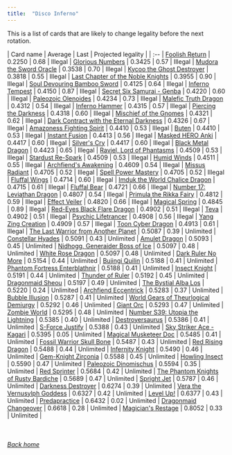 ```yaml
---
title:  "Disco Inferno"
---
```


This is a list of cards that are likely to change legality before the next rotation.

| Card name | Average | Last | Projected legality |
| :-- |
[Foolish Return](https://db.ygoprodeck.com/card/?search=Foolish%20Return) | 0.2250 | 0.68 | Illegal |
[Glorious Numbers](https://db.ygoprodeck.com/card/?search=Glorious%20Numbers) | 0.3425 | 0.57 | Illegal |
[Mudora the Sword Oracle](https://db.ygoprodeck.com/card/?search=Mudora%20the%20Sword%20Oracle) | 0.3538 | 0.70 | Illegal |
[Kycoo the Ghost Destroyer](https://db.ygoprodeck.com/card/?search=Kycoo%20the%20Ghost%20Destroyer) | 0.3818 | 0.55 | Illegal |
[Last Chapter of the Noble Knights](https://db.ygoprodeck.com/card/?search=Last%20Chapter%20of%20the%20Noble%20Knights) | 0.3955 | 0.90 | Illegal |
[Soul Devouring Bamboo Sword](https://db.ygoprodeck.com/card/?search=Soul%20Devouring%20Bamboo%20Sword) | 0.4125 | 0.64 | Illegal |
[Inferno Tempest](https://db.ygoprodeck.com/card/?search=Inferno%20Tempest) | 0.4150 | 0.87 | Illegal |
[Secret Six Samurai - Genba](https://db.ygoprodeck.com/card/?search=Secret%20Six%20Samurai%20-%20Genba) | 0.4220 | 0.60 | Illegal |
[Paleozoic Olenoides](https://db.ygoprodeck.com/card/?search=Paleozoic%20Olenoides) | 0.4234 | 0.73 | Illegal |
[Malefic Truth Dragon](https://db.ygoprodeck.com/card/?search=Malefic%20Truth%20Dragon) | 0.4312 | 0.54 | Illegal |
[Inferno Hammer](https://db.ygoprodeck.com/card/?search=Inferno%20Hammer) | 0.4315 | 0.57 | Illegal |
[Piercing the Darkness](https://db.ygoprodeck.com/card/?search=Piercing%20the%20Darkness) | 0.4318 | 0.60 | Illegal |
[Mischief of the Gnomes](https://db.ygoprodeck.com/card/?search=Mischief%20of%20the%20Gnomes) | 0.4321 | 0.62 | Illegal |
[Dark Contract with the Eternal Darkness](https://db.ygoprodeck.com/card/?search=Dark%20Contract%20with%20the%20Eternal%20Darkness) | 0.4326 | 0.67 | Illegal |
[Amazoness Fighting Spirit](https://db.ygoprodeck.com/card/?search=Amazoness%20Fighting%20Spirit) | 0.4410 | 0.53 | Illegal |
[Buten](https://db.ygoprodeck.com/card/?search=Buten) | 0.4410 | 0.53 | Illegal |
[Instant Fusion](https://db.ygoprodeck.com/card/?search=Instant%20Fusion) | 0.4413 | 0.56 | Illegal |
[Masked HERO Anki](https://db.ygoprodeck.com/card/?search=Masked%20HERO%20Anki) | 0.4417 | 0.60 | Illegal |
[Silver's Cry](https://db.ygoprodeck.com/card/?search=Silver's%20Cry) | 0.4417 | 0.60 | Illegal |
[Black Metal Dragon](https://db.ygoprodeck.com/card/?search=Black%20Metal%20Dragon) | 0.4423 | 0.65 | Illegal |
[Raviel, Lord of Phantasms](https://db.ygoprodeck.com/card/?search=Raviel,%20Lord%20of%20Phantasms) | 0.4509 | 0.53 | Illegal |
[Stardust Re-Spark](https://db.ygoprodeck.com/card/?search=Stardust%20Re-Spark) | 0.4509 | 0.53 | Illegal |
[Humid Winds](https://db.ygoprodeck.com/card/?search=Humid%20Winds) | 0.4511 | 0.55 | Illegal |
[Archfiend's Awakening](https://db.ygoprodeck.com/card/?search=Archfiend's%20Awakening) | 0.4609 | 0.54 | Illegal |
[Missus Radiant](https://db.ygoprodeck.com/card/?search=Missus%20Radiant) | 0.4705 | 0.52 | Illegal |
[Spell Power Mastery](https://db.ygoprodeck.com/card/?search=Spell%20Power%20Mastery) | 0.4705 | 0.52 | Illegal |
[Fluffal Wings](https://db.ygoprodeck.com/card/?search=Fluffal%20Wings) | 0.4714 | 0.60 | Illegal |
[Imduk the World Chalice Dragon](https://db.ygoprodeck.com/card/?search=Imduk%20the%20World%20Chalice%20Dragon) | 0.4715 | 0.61 | Illegal |
[Fluffal Bear](https://db.ygoprodeck.com/card/?search=Fluffal%20Bear) | 0.4721 | 0.66 | Illegal |
[Number 17: Leviathan Dragon](https://db.ygoprodeck.com/card/?search=Number%2017:%20Leviathan%20Dragon) | 0.4807 | 0.54 | Illegal |
[Primula the Rikka Fairy](https://db.ygoprodeck.com/card/?search=Primula%20the%20Rikka%20Fairy) | 0.4812 | 0.59 | Illegal |
[Effect Veiler](https://db.ygoprodeck.com/card/?search=Effect%20Veiler) | 0.4820 | 0.66 | Illegal |
[Magical Spring](https://db.ygoprodeck.com/card/?search=Magical%20Spring) | 0.4845 | 0.89 | Illegal |
[Red-Eyes Black Flare Dragon](https://db.ygoprodeck.com/card/?search=Red-Eyes%20Black%20Flare%20Dragon) | 0.4902 | 0.51 | Illegal |
[Teva](https://db.ygoprodeck.com/card/?search=Teva) | 0.4902 | 0.51 | Illegal |
[Psychic Lifetrancer](https://db.ygoprodeck.com/card/?search=Psychic%20Lifetrancer) | 0.4908 | 0.56 | Illegal |
[Yang Zing Creation](https://db.ygoprodeck.com/card/?search=Yang%20Zing%20Creation) | 0.4909 | 0.57 | Illegal |
[Toon Cyber Dragon](https://db.ygoprodeck.com/card/?search=Toon%20Cyber%20Dragon) | 0.4913 | 0.61 | Illegal |
[The Last Warrior from Another Planet](https://db.ygoprodeck.com/card/?search=The%20Last%20Warrior%20from%20Another%20Planet) | 0.5087 | 0.39 | Unlimited |
[Constellar Hyades](https://db.ygoprodeck.com/card/?search=Constellar%20Hyades) | 0.5091 | 0.43 | Unlimited |
[Amulet Dragon](https://db.ygoprodeck.com/card/?search=Amulet%20Dragon) | 0.5093 | 0.45 | Unlimited |
[Nidhogg, Generaider Boss of Ice](https://db.ygoprodeck.com/card/?search=Nidhogg,%20Generaider%20Boss%20of%20Ice) | 0.5097 | 0.48 | Unlimited |
[White Rose Dragon](https://db.ygoprodeck.com/card/?search=White%20Rose%20Dragon) | 0.5097 | 0.48 | Unlimited |
[Dark Ruler No More](https://db.ygoprodeck.com/card/?search=Dark%20Ruler%20No%20More) | 0.5154 | 0.44 | Unlimited |
[Bujingi Quilin](https://db.ygoprodeck.com/card/?search=Bujingi%20Quilin) | 0.5188 | 0.41 | Unlimited |
[Phantom Fortress Enterblathnir](https://db.ygoprodeck.com/card/?search=Phantom%20Fortress%20Enterblathnir) | 0.5188 | 0.41 | Unlimited |
[Insect Knight](https://db.ygoprodeck.com/card/?search=Insect%20Knight) | 0.5191 | 0.44 | Unlimited |
[Thunder of Ruler](https://db.ygoprodeck.com/card/?search=Thunder%20of%20Ruler) | 0.5192 | 0.45 | Unlimited |
[Dragonmaid Sheou](https://db.ygoprodeck.com/card/?search=Dragonmaid%20Sheou) | 0.5197 | 0.49 | Unlimited |
[The Bystial Alba Los](https://db.ygoprodeck.com/card/?search=The%20Bystial%20Alba%20Los) | 0.5220 | 0.24 | Unlimited |
[Archfiend Eccentrick](https://db.ygoprodeck.com/card/?search=Archfiend%20Eccentrick) | 0.5283 | 0.37 | Unlimited |
[Bubble Illusion](https://db.ygoprodeck.com/card/?search=Bubble%20Illusion) | 0.5287 | 0.41 | Unlimited |
[World Gears of Theurlogical Demiurgy](https://db.ygoprodeck.com/card/?search=World%20Gears%20of%20Theurlogical%20Demiurgy) | 0.5292 | 0.46 | Unlimited |
[Giant Orc](https://db.ygoprodeck.com/card/?search=Giant%20Orc) | 0.5293 | 0.47 | Unlimited |
[Zombie World](https://db.ygoprodeck.com/card/?search=Zombie%20World) | 0.5295 | 0.48 | Unlimited |
[Number S39: Utopia the Lightning](https://db.ygoprodeck.com/card/?search=Number%20S39:%20Utopia%20the%20Lightning) | 0.5385 | 0.40 | Unlimited |
[Destroyersaurus](https://db.ygoprodeck.com/card/?search=Destroyersaurus) | 0.5386 | 0.41 | Unlimited |
[S-Force Justify](https://db.ygoprodeck.com/card/?search=S-Force%20Justify) | 0.5388 | 0.43 | Unlimited |
[Sky Striker Ace - Kagari](https://db.ygoprodeck.com/card/?search=Sky%20Striker%20Ace%20-%20Kagari) | 0.5395 | 0.05 | Unlimited |
[Magical Musketeer Doc](https://db.ygoprodeck.com/card/?search=Magical%20Musketeer%20Doc) | 0.5485 | 0.41 | Unlimited |
[Fossil Warrior Skull Bone](https://db.ygoprodeck.com/card/?search=Fossil%20Warrior%20Skull%20Bone) | 0.5487 | 0.43 | Unlimited |
[Red Rising Dragon](https://db.ygoprodeck.com/card/?search=Red%20Rising%20Dragon) | 0.5488 | 0.44 | Unlimited |
[Infernity Knight](https://db.ygoprodeck.com/card/?search=Infernity%20Knight) | 0.5490 | 0.46 | Unlimited |
[Gem-Knight Zirconia](https://db.ygoprodeck.com/card/?search=Gem-Knight%20Zirconia) | 0.5588 | 0.45 | Unlimited |
[Howling Insect](https://db.ygoprodeck.com/card/?search=Howling%20Insect) | 0.5590 | 0.47 | Unlimited |
[Paleozoic Dinomischus](https://db.ygoprodeck.com/card/?search=Paleozoic%20Dinomischus) | 0.5594 | 0.35 | Unlimited |
[Red Sprinter](https://db.ygoprodeck.com/card/?search=Red%20Sprinter) | 0.5684 | 0.42 | Unlimited |
[The Phantom Knights of Rusty Bardiche](https://db.ygoprodeck.com/card/?search=The%20Phantom%20Knights%20of%20Rusty%20Bardiche) | 0.5689 | 0.47 | Unlimited |
[Spright Jet](https://db.ygoprodeck.com/card/?search=Spright%20Jet) | 0.5787 | 0.46 | Unlimited |
[Darkness Destroyer](https://db.ygoprodeck.com/card/?search=Darkness%20Destroyer) | 0.6274 | 0.39 | Unlimited |
[Vera the Vernusylph Goddess](https://db.ygoprodeck.com/card/?search=Vera%20the%20Vernusylph%20Goddess) | 0.6327 | 0.42 | Unlimited |
[Level Up!](https://db.ygoprodeck.com/card/?search=Level%20Up!) | 0.6377 | 0.43 | Unlimited |
[Predapractice](https://db.ygoprodeck.com/card/?search=Predapractice) | 0.6432 | 0.02 | Unlimited |
[Dragonmaid Changeover](https://db.ygoprodeck.com/card/?search=Dragonmaid%20Changeover) | 0.6618 | 0.28 | Unlimited |
[Magician's Restage](https://db.ygoprodeck.com/card/?search=Magician's%20Restage) | 0.8052 | 0.33 | Unlimited |

<br>

###### [Back home](index)
